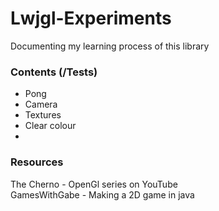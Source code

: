# Lwjgl-Experiments

Documenting my learning process of this library

### Contents (/Tests)
- Pong
- Camera
- Textures
- Clear colour
- 

### Resources
The Cherno - OpenGl series on YouTube <br>
GamesWithGabe - Making a 2D game in java
